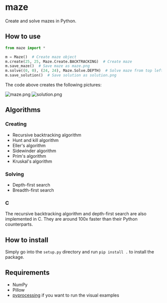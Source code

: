 # maze
Create and solve mazes in Python.

## How to use
```python
from maze import *

m = Maze()  # Create maze object
m.create(25, 25, Maze.Create.BACKTRACKING)  # Create maze
m.save_maze()  # Save maze as maze.png
m.solve((0, 0), (24, 24), Maze.Solve.DEPTH)  # Solve maze from top left to bottom right
m.save_solution()  # Save solution as solution.png
```
The code above creates the following pictures:

![maze.png](https://raw.githubusercontent.com/jsmolka/maze/master/example/maze.png) ![solution.png](https://raw.githubusercontent.com/jsmolka/maze/master/example/solution.png)

## Algorithms
### Creating
- Recursive backtracking algorithm
- Hunt and kill algorithm
- Eller's algorithm
- Sidewinder algorithm
- Prim's algorithm
- Kruskal's algorithm

### Solving
- Depth-first search
- Breadth-first search

### C
The recursive backtracking algorithm and depth-first search are also implemented in C. They are around 100x faster than their Python counterparts.

## How to install
Simply go into the ```setup.py``` directory and run ```pip install .``` to install the package.

## Requirements
- NumPy
- Pillow
- [pyprocessing](https://github.com/jsmolka/pyprocessing) if you want to run the visual examples
